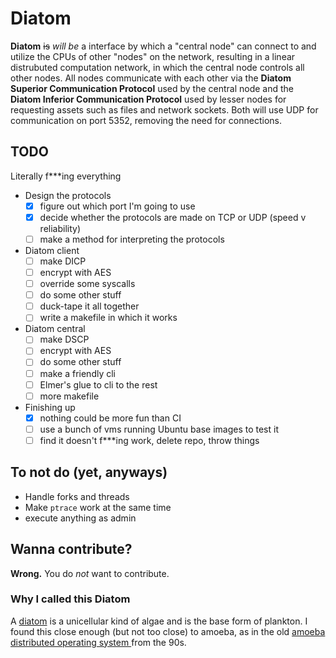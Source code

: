 # Diatom

**Diatom** ~~is~~ _will be_ a interface by which a "central node" can
connect to and utilize the CPUs of other "nodes" on the network,
resulting in a linear distrubuted computation network, in which the
central node controls all other nodes. All nodes communicate with
each other via the **Diatom Superior Communication Protocol** used by
the central node and the **Diatom Inferior Communication Protocol**
used by lesser nodes for requesting assets such as files and network
sockets. Both will use UDP for communication on port 5352, removing
the need for connections.

## TODO

Literally f***ing everything

 - Design the protocols
   - [x] figure out which port I'm going to use
   - [x] decide whether the protocols are made on TCP or UDP (speed v
   reliability)
   - [ ] make a method for interpreting the protocols
 - Diatom client
   - [ ] make DICP
   - [ ] encrypt with AES
   - [ ] override some syscalls
   - [ ] do some other stuff
   - [ ] duck-tape it all together
   - [ ] write a makefile in which it works
 - Diatom central
   - [ ] make DSCP
   - [ ] encrypt with AES
   - [ ] do some other stuff
   - [ ] make a friendly cli
   - [ ] Elmer's glue to cli to the rest
   - [ ] more makefile
 - Finishing up
   - [x] nothing could be more fun than CI
   - [ ] use a bunch of vms running Ubuntu base images to test it
   - [ ] find it doesn't f***ing work, delete repo, throw things

## To not do (yet, anyways)
 - Handle forks and threads
 - Make `ptrace` work at the same time
 - execute anything as admin

## Wanna contribute?

**Wrong.** You do _not_ want to contribute.

### Why I called this Diatom

A [diatom](https://diatoms.org/what-are-diatoms) is a unicellular
kind of algae and is the base form of plankton. I found this close
enough (but not too close) to amoeba, as in the old [amoeba
distributed operating system
](https://cs.vu.nl/pub/amoeba/amoeba.html) from the 90s.
